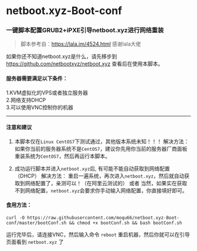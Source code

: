 # netboot.xyz-Boot-conf

### 一键脚本配置GRUB2+iPXE引导netboot.xyz进行网络重装

> 脚本参考自：https://lala.im/4524.html 感谢lala大佬

如果你还不知道netboot.xyz是什么，请先移步到 https://github.com/netbootxyz/netboot.xyz 查看后在使用本脚本。

#### 服务器需要满足以下条件：  
1.KVM虚拟化的VPS或者独立服务器  
2.网络支持DHCP  
3.可以使用VNC控制你的机器  

----

#### 注意和建议

1. 本脚本仅在`Linux CentOS7`下测试通过，其他版本系统未知！！！
解决方法：
如果你当前的服务器系统不是`CentOS7`，建议你先用你当前的服务器厂商面板重装系统为`CentOS7`，然后再运行本脚本。


2. 成功运行脚本并进入`netboot.xyz`后, 有可能不能自动获取到网络配置（DHCP）
解决方法：
重启一遍系统，再次进入`netboot.xyz`，然后就自动获取到网络配置了，亲测可以！（在阿里云测试的）
或者
当然，如果实在获取不到网络配置，`netboot.xyz`会要求你手动输入网络配置，你直接填好即可。


#### 食用方法：
```
curl -O https://raw.githubusercontent.com/moqu66/netboot.xyz-Boot-conf/master/bootConf.sh && chmod +x bootConf.sh && bash bootConf.sh
```

运行完毕后，请连接VNC，然后输入命令 `reboot` 重启机器，然后你就可以在引导页面看到 `netboot.xyz` 了
